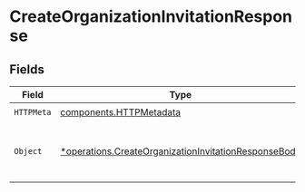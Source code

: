 # CreateOrganizationInvitationResponse


## Fields

| Field                                                                                                                       | Type                                                                                                                        | Required                                                                                                                    | Description                                                                                                                 |
| --------------------------------------------------------------------------------------------------------------------------- | --------------------------------------------------------------------------------------------------------------------------- | --------------------------------------------------------------------------------------------------------------------------- | --------------------------------------------------------------------------------------------------------------------------- |
| `HTTPMeta`                                                                                                                  | [components.HTTPMetadata](../../models/components/httpmetadata.md)                                                          | :heavy_check_mark:                                                                                                          | N/A                                                                                                                         |
| `Object`                                                                                                                    | [*operations.CreateOrganizationInvitationResponseBody](../../models/operations/createorganizationinvitationresponsebody.md) | :heavy_minus_sign:                                                                                                          | The organization invitation was created successfully.                                                                       |